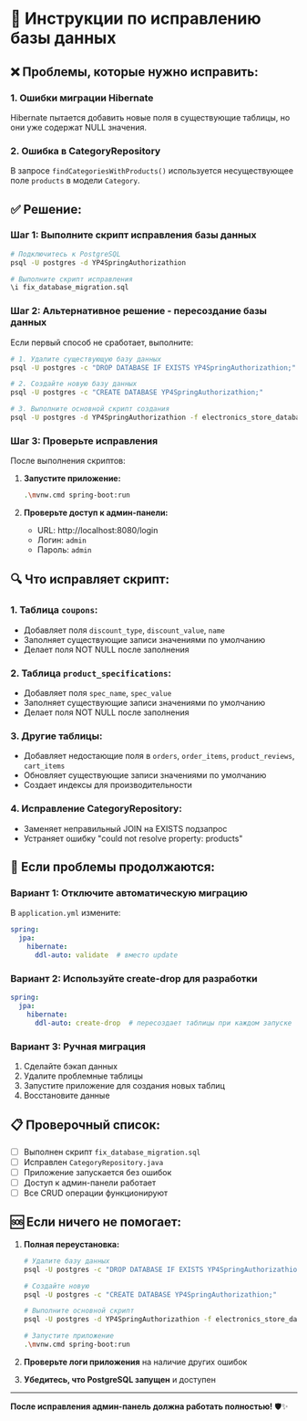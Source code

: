 # 🔧 Инструкции по исправлению базы данных

## ❌ **Проблемы, которые нужно исправить:**

### 1. **Ошибки миграции Hibernate**
Hibernate пытается добавить новые поля в существующие таблицы, но они уже содержат NULL значения.

### 2. **Ошибка в CategoryRepository**
В запросе `findCategoriesWithProducts()` используется несуществующее поле `products` в модели `Category`.

## ✅ **Решение:**

### **Шаг 1: Выполните скрипт исправления базы данных**

```bash
# Подключитесь к PostgreSQL
psql -U postgres -d YP4SpringAuthorizathion

# Выполните скрипт исправления
\i fix_database_migration.sql
```

### **Шаг 2: Альтернативное решение - пересоздание базы данных**

Если первый способ не сработает, выполните:

```bash
# 1. Удалите существующую базу данных
psql -U postgres -c "DROP DATABASE IF EXISTS YP4SpringAuthorizathion;"

# 2. Создайте новую базу данных
psql -U postgres -c "CREATE DATABASE YP4SpringAuthorizathion;"

# 3. Выполните основной скрипт создания
psql -U postgres -d YP4SpringAuthorizathion -f electronics_store_database.sql
```

### **Шаг 3: Проверьте исправления**

После выполнения скриптов:

1. **Запустите приложение:**
   ```bash
   .\mvnw.cmd spring-boot:run
   ```

2. **Проверьте доступ к админ-панели:**
   - URL: http://localhost:8080/login
   - Логин: `admin`
   - Пароль: `admin`

## 🔍 **Что исправляет скрипт:**

### **1. Таблица `coupons`:**
- Добавляет поля `discount_type`, `discount_value`, `name`
- Заполняет существующие записи значениями по умолчанию
- Делает поля NOT NULL после заполнения

### **2. Таблица `product_specifications`:**
- Добавляет поля `spec_name`, `spec_value`
- Заполняет существующие записи значениями по умолчанию
- Делает поля NOT NULL после заполнения

### **3. Другие таблицы:**
- Добавляет недостающие поля в `orders`, `order_items`, `product_reviews`, `cart_items`
- Обновляет существующие записи значениями по умолчанию
- Создает индексы для производительности

### **4. Исправление CategoryRepository:**
- Заменяет неправильный JOIN на EXISTS подзапрос
- Устраняет ошибку "could not resolve property: products"

## 🚨 **Если проблемы продолжаются:**

### **Вариант 1: Отключите автоматическую миграцию**
В `application.yml` измените:
```yaml
spring:
  jpa:
    hibernate:
      ddl-auto: validate  # вместо update
```

### **Вариант 2: Используйте create-drop для разработки**
```yaml
spring:
  jpa:
    hibernate:
      ddl-auto: create-drop  # пересоздает таблицы при каждом запуске
```

### **Вариант 3: Ручная миграция**
1. Сделайте бэкап данных
2. Удалите проблемные таблицы
3. Запустите приложение для создания новых таблиц
4. Восстановите данные

## 📋 **Проверочный список:**

- [ ] Выполнен скрипт `fix_database_migration.sql`
- [ ] Исправлен `CategoryRepository.java`
- [ ] Приложение запускается без ошибок
- [ ] Доступ к админ-панели работает
- [ ] Все CRUD операции функционируют

## 🆘 **Если ничего не помогает:**

1. **Полная переустановка:**
   ```bash
   # Удалите базу данных
   psql -U postgres -c "DROP DATABASE IF EXISTS YP4SpringAuthorizathion;"
   
   # Создайте новую
   psql -U postgres -c "CREATE DATABASE YP4SpringAuthorizathion;"
   
   # Выполните основной скрипт
   psql -U postgres -d YP4SpringAuthorizathion -f electronics_store_database.sql
   
   # Запустите приложение
   .\mvnw.cmd spring-boot:run
   ```

2. **Проверьте логи приложения** на наличие других ошибок

3. **Убедитесь, что PostgreSQL запущен** и доступен

---

**После исправления админ-панель должна работать полностью!** 🛡️✨

